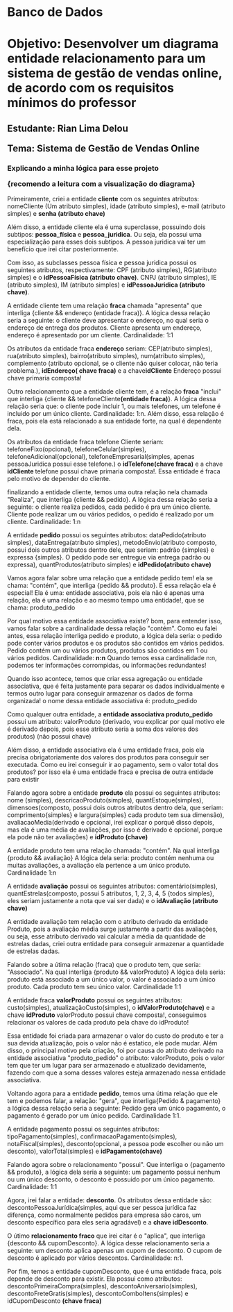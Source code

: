 # Banco de Dados 

<h1>Objetivo: Desenvolver um diagrama entidade relacionamento para um sistema de gestão de vendas online, de acordo com os requisitos mínimos do professor</h1>

<h2>
  <p>Estudante: Rian Lima Delou</p>
  <p>Tema: Sistema de Gestão de Vendas Online</p>
</h2>

<h3> Explicando a minha lógica para esse projeto 
<p>{recomendo a leitura com a visualização do diagrama}</p>
</h3>


<p>Primeiramente, criei a entidade <b>cliente</b> com os seguintes atributos: nomeCliente (Um atributo simples), idade (atributo simples), e-mail (atributo simples) e <b>senha (atributo chave)</b></p>
<p>Além disso, a entidade cliente ela é uma superclasse, possuindo dois subtipos: <b>pessoa_física</b> e <b>pessoa_juridica</b>. Ou seja, ela possui uma especialização para esses dois subtipos. A pessoa juridica vai ter um benefício que irei citar posteriormente.</p>
<p>Com isso, as subclasses pessoa física e pessoa juridica possui os seguintes atributos, respectivamente: CPF (atributo simples), RG(atributo simples) e o <b>idPessoaFísica (atributo chave)</b>. CNPJ (atributo simples), IE (atributo simples), IM (atributo simples) e <b>idPessoaJuridica (atributo chave)</b>.
<p>A entidade cliente tem uma relação <b>fraca</b> chamada "apresenta" que interliga {cliente && endereço (entidade fraca)}. A lógica dessa relação seria a seguinte: o cliente deve apresentar o endereço, no qual seria o endereço de entrega dos produtos. Cliente apresenta um endereço, endereço é apresentado por um cliente. Cardinalidade: 1:1</p>
<p>Os atributos da entidade fraca <b>endereço</b> seriam: CEP(atributo simples), rua(atributo simples), bairro(atributo simples), num(atributo simples), complemento (atributo opcional, se o cliente não quiser colocar, não teria problema.), <b>idEndereço( chave fraca)</b> e a chave<b>idCliente</b> Endereço possui chave primaria composta!</p>
<p>Outro relacionamento que a entidade cliente tem, é a relação <b>fraca</b> "inclui" que interliga {cliente && telefoneCliente<b>(entidade fraca)</b>}. A lógica dessa relação seria que: o cliente pode incluir 1, ou mais telefones, um telefone é incluido por um único cliente. Cardinalidade: 1:n. Além disso, essa relação é fraca, pois ela está relacionado a sua entidade forte, na qual é dependente dela.</p>
<p>Os atributos da entidade fraca telefone Cliente seriam: telefoneFixo(opcional), telefoneCelular(simples), telefoneAdicional(opcional), telefoneEmpresarial(simples, apenas pessoaJuridica possui esse telefone.) o <b>idTelefone(chave fraca)</b> e a chave <b> idCliente </b> telefone possui chave primaria composta!. Essa entidade é fraca pelo motivo de depender do cliente.
<p>finalizando a entidade cliente, temos uma outra relação nela chamada "Realiza", que interliga {cliente && pedido}. A lógica dessa relação seria a seguinte: o cliente realiza pedidos, cada pedido é pra um único cliente. Cliente pode realizar um ou vários pedidos, o pedido é realizado por um cliente. Cardinalidade: 1:n</p>
<p>A entidade <b>pedido</b> possui os seguintes atributos: dataPedido(atributo simples), dataEntrega(atributo simples), metodoEnvio(atributo composto, possui dois outros atributos dentro dele, que seriam: padrão {simples} e expressa {simples}. O pedido pode ser entregue via entrega padrão ou expressa), quantProdutos(atributo simples) e  <b>idPedido(atributo chave)</b></p>
<p>Vamos agora falar sobre uma relação que a entidade pedido tem! ela se chama: "contém", que interliga {pedido && produto}. E essa relação ela é especial! Ela é uma: entidade associativa, pois ela não é apenas uma relação, ela é uma relação e ao mesmo tempo uma entidade!, que se chama: produto_pedido</p>
<p>Por qual motivo essa entidade associativa existe? bom, para entender isso, vamos falar sobre a cardinalidade dessa relação "contém". Como eu falei antes, essa relação interliga pedido e produto, a lógica dela seria: o pedido pode conter vários produtos e os produtos são contidos em vários pedidos. Pedido contém um ou vários produtos, produtos são contidos em 1 ou vários pedidos. Cardinalidade: <b>n:n</b> Quando temos essa cardinalidade n:n, podemos ter informações corrompidas, ou informações redundantes!</p>
<p>Quando isso acontece, temos que criar essa agregação ou entidade associativa, que é feita justamente para separar os dados individualmente e termos outro lugar para conseguir armazenar os dados de forma organizada! o nome dessa entidade associativa é: produto_pedido</p>
<p>Como qualquer outra entidade, a <b>entidade associativa produto_pedido</b> possui um atributo: valorProduto (derivado, vou explicar por qual motivo ele é derivado depois, pois esse atributo seria a soma dos valores dos produtos) (não possui chave)</p>
<p>Além disso, a entidade associativa ela é uma entidade fraca, pois ela precisa obrigatoriamente dos valores dos produtos para conseguir ser executada. Como eu irei conseguir ir ao pagamento, sem o valor total dos produtos? por isso ela é uma entidade fraca e precisa de outra entidade para existir</p> 
<p>Falando agora sobre a entidade <b>produto</b> ela possui os seguintes atributos: nome (simples), descricaoProduto(simples), quantEstoque(simples), dimensoes(composto, possui dois outros atributos dentro dela, que seriam: comprimento{simples} e largura{simples} cada produto tem sua dimensão), avaliacaoMedia(derivado e opcional, irei explicar o porquê disso depois, mas ela é uma média de avaliações, por isso é derivado é opcional, porque ela pode não ter avaliações) e <b>idProduto (chave)</b></p>
<p>A entidade produto tem uma relação chamada: "contém". Na qual interliga {produto && avaliação} A lógica dela seria: produto contém nenhuma ou muitas avaliações, a avaliação ela pertence a um único produto. Cardinalidade 1:n</p>
<p>A entidade <b>avaliação</b> possui os seguintes atributos: comentário(simples), quantEstrelas(composto, possui 5 atributos, 1, 2, 3, 4, 5 {todos simples}, eles seriam justamente a nota que vai ser dada) e o <b>idAvaliação (atributo chave)</b></p>
<p>A entidade avaliação tem relação com o atributo derivado da entidade Produto, pois a avaliação média surge justamente a partir das avaliações, ou seja, esse atributo derivado vai calcular a média da quantidade de estrelas dadas, criei outra entidade para conseguir armazenar a quantidade de estrelas dadas.</p>
<p>Falando sobre a útima relação (fraca) que o produto tem, que seria: "Associado". Na qual interliga {produto && valorProduto} A lógica dela seria: produto está associado a um único valor, o valor é associado a um único produto. Cada produto tem seu único valor. Cardinalidade 1:1</p>
<p>A entidade fraca <b>valorProduto</b> possui os seguintes atributos: custo(simples), atualizaçãoCusto(simples), o <b>idValorProduto(chave)</b> e a chave <b>idProduto </b> valorProduto possui chave composta!, conseguimos relacionar os valores de cada produto pela chave do idProduto!</p>
<p>Essa entidade foi criada para armazenar o valor do custo do produto e ter a sua devida atualização, pois o valor não é estatico, ele pode mudar. Além disso, o principal motivo pela criação, foi por causa do atributo derivado na entidade associativa "produto_pedido" o atributo: valorProduto, pois o valor tem que ter um lugar para ser armazenado e atualizado devidamente, fazendo com que a soma desses valores esteja armazenado nessa entidade associativa.</p>
<p>Voltando agora para a entidade <b>pedido</b>, temos uma útima relação que ele tem e podemos falar, a relação: "gera", que interliga{Pedido & pagamento} a lógica dessa relação seria a seguinte: Pedido gera um único pagamento, o pagamento é gerado por um único pedido. Cardinalidade 1:1.</p>
<p>A entidade pagamento possui os seguintes atributos: tipoPagamento(simples), confirmacaoPagamento(simples), notaFiscal(simples), desconto(opcional, a pessoa pode escolher ou não um desconto), valorTotal(simples) e <b>idPagamento(chave)</b></p>
<p>Falando agora sobre o relacionamento "possui". Que interliga o {pagamento && produto}, a lógica dela seria a seguinte: um pagamento possui nenhum ou um único desconto, o desconto é possuido por um único pagamento. Cardinalidade: 1:1</p>
<p>Agora, irei falar a entidade: <b>desconto</b>. Os atributos dessa entidade são: descontoPessoaJurídica(simples, aqui que ser pessoa jurídica faz diferença, como normalmente pedidos para empresa são caros, um desconto específico para eles seria agradável) e a <b>chave idDesconto</b>.</p>
<p>O útimo <b>relacionamento fraco</b> que irei citar é o "aplica", que interliga {desconto && cupomDesconto}. A lógica desse relacionamento seria a seguinte: um desconto aplica apenas um cupom de desconto. O cupom de desconto é aplicado por vários descontos. Cardinalidade: n:1.
<p>Por fim, temos a entidade cupomDesconto, que é uma entidade fraca, pois depende de desconto para existir. Ela possui como atributos: descontoPrimeiraCompra(simples), descontoAniversario(simples), descontoFreteGratis(simples), descontoComboItens(simples) e idCupomDesconto <b>(chave fraca)</b>


